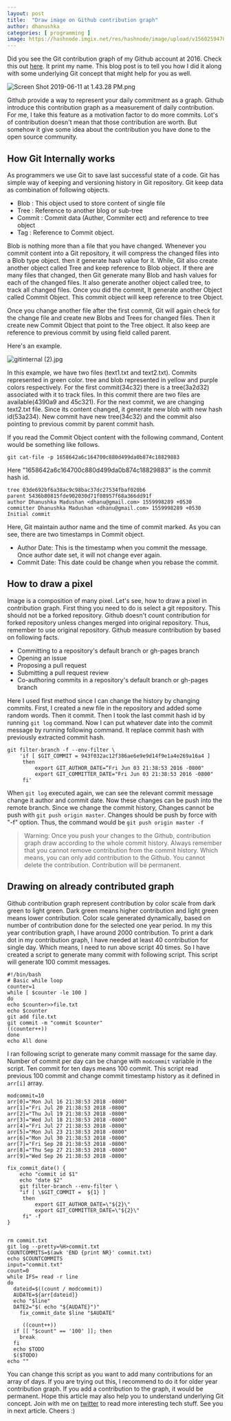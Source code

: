 ```yaml
---
layout: post
title:  "Draw image on Github contribution graph"
author: dhanushka
categories: [ programming ]
image: https://hashnode.imgix.net/res/hashnode/image/upload/v1560259478072/X1wfy4f-v.jpeg?w=1600&h=840&fit=crop&crop=entropy&auto=format,enhance&q=60
---
```

Did you see the Git contribution graph of my Github account at 2016. Check this out [here](https://github.com/madushadhanushka?tab=overview&from=2016-12-01&to=2016-12-31). It print my name. This blog post is to tell you how I did it along with some underlying Git concept that might help for you as well.

![Screen Shot 2019-06-11 at 1.43.28 PM.png](https://cdn.hashnode.com/res/hashnode/image/upload/v1560240824616/pJLAEMLzz.png)

Github provide a way to represent your daily commitment as a graph. Github introduce this contribution graph as a measurement of daily contribution. For me, I take this feature as a motivation factor to do more commits. Lot's of contribution doesn't mean that those contribution are worth. But somehow it give some idea about the contribution you have done to the open source community.

## How Git Internally works
As programmers we use Git to save last successful state of a code. Git has simple way of keeping and versioning history in Git repository. Git keep data as combination of following objects.
- Blob : This object used to store content of single file
- Tree : Reference to another blog or sub-tree
- Commit : Commit data (Auther, Commiter ect) and reference to tree object
- Tag :  Reference to Commit object.

Blob is nothing more than a file that you have changed. Whenever you commit content into a Git repository, it will compress the changed files into a Blob type object. then it generate hash value for it. While, Git also create another object called Tree and keep reference to Blob object. If there are many files that changed, then Git generate many Blob and hash values for each of the changed files. It also generate another object called tree, to track all changed files. Once you did the commit, It generate another Object called Commit Object. This commit object will  keep reference to tree Object.

Once you change another file after the first commit, Git will again check for the change file and create new Blobs and Trees for changed files. Then it create new Commit Object that point to the Tree object. It also keep are reference to previous commit by using field called parent. 

Here's an example.


![gitinternal (2).jpg](https://cdn.hashnode.com/res/hashnode/image/upload/v1560240518713/6VeexTnO7.jpeg)

In this example, we have two files (text1.txt and text2.txt). Commits represented in green color. tree and blob represented in yellow and purple colors respectively. For the first commit(34c32) there is a tree(3a2d32) associated with it to track files. In this commit there are two files are available(4390a9 and 45c321). For the next commit, we are changing text2.txt file. Since its content changed, it generate new blob with new hash id(53a234). New commit have new tree(34c32) and the commit also pointing to previous commit by parent commit  hash.

If you read the Commit Object content with the following command, Content would be something like follows.

`git cat-file -p 1658642a6c164700c880d499da0b874c18829883`

Here "1658642a6c164700c880d499da0b874c18829883" is the commit hash id.

```
tree 03de692bf6a38ac9c98bac37dc27534fbaf020b6
parent 5436b80815fde902030d71f08957f68a366dd91f
author Dhanushka Madushan <dhanu@gmail.com> 1559998289 +0530
committer Dhanushka Madushan <dhanu@gmail.com> 1559998289 +0530
Initial commit
```
Here, Git maintain author name and the time of commit marked. As you can see, there are two timestamps in Commit object.
- Author Date: This is the timestamp when you commit the message. Once author date set, it will not change ever again.
- Commit Date: This date could be change when you rebase the commit.


## How to draw a pixel
Image is a composition of many pixel. Let's see, how to draw a pixel in contribution graph. First thing you need to do is select a git repository. This should not be a forked repository. Github doesn't count contribution for forked repository unless changes merged into original repository. Thus, remember to use original repository.
Github measure contribution by based on following facts.

- Committing to a repository's default branch or gh-pages branch
- Opening an issue
- Proposing a pull request
- Submitting a pull request review
- Co-authoring commits in a repository's default branch or gh-pages branch

Here I used first method since I can change the history by changing commits. First, I created a new file in the repository and added some random words. Then it commit. Then I took the last commit hash id by running `git log` command. Now I can put whatever date into the commit message by running following command. It replace commit hash with previously extracted commit hash.

```
git filter-branch -f --env-filter \
    'if [ $GIT_COMMIT = 943f032ac12f386ae6e9e9d14f9e1a4e269a16a4 ]
     then
         export GIT_AUTHOR_DATE=“Fri Jun 03 21:38:53 2016 -0800"
         export GIT_COMMITTER_DATE="Fri Jun 03 21:38:53 2016 -0800"
     fi'
```

When `git log` executed again, we can see the relevant commit message change it author and commit date.
Now these changes can be push into the remote branch. Since we change the commit history, Changes cannot be push with `git push origin master`. Changes should be push by force with "-f" option. Thus, the command would be `git push origin master -f`

> Warning: Once you push your changes to the Github, contribution graph draw according to the whole commit history. Always remember that you cannot remove contribution from the commit history. Which means, you can only add contribution to the Github. You cannot delete the contribution. Contribution will be permanent.

## Drawing on already contributed graph
Github contribution graph represent contribution by color scale from dark green to light green. Dark green means higher contribution and light green means lower contribution. Color scale generated dynamically, based on number of contribution done for the selected one year period. In my this year contribution graph, I have around 2000 contribution.  To print a dark dot in my contribution graph, I have needed at least 40 contribution for single day. Which means, I need to run above script 40 times. So I have created a script to generate many commit with following script.
This script will generate 100 commit messages.
```
#!/bin/bash
# Basic while loop
counter=1
while [ $counter -le 100 ]
do
echo $counter>>file.txt
echo $counter
git add file.txt
git commit -m "commit $counter"
((counter++))
done
echo All done
```

I ran following script to generate many commit massage for the same day. Number of commit per day can be change with `modcommit` variable in the script. Ten commit for ten days means 100 commit. This script read previous 100 commit and change commit timestamp history as it defined in `arr[i]` array.
```
modcommit=10
arr[0]="Mon Jul 16 21:38:53 2018 -0800"
arr[1]="Fri Jul 20 21:38:53 2018 -0800"
arr[2]="Thu Jul 19 21:38:53 2018 -0800"
arr[3]="Wed Jul 18 21:38:53 2018 -0800"
arr[4]="Fri Jul 27 21:38:53 2018 -0800"
arr[5]="Mon Jul 23 21:38:53 2018 -0800"
arr[6]="Mon Jul 30 21:38:53 2018 -0800"
arr[7]="Fri Sep 28 21:38:53 2018 -0800"
arr[8]="Thu Sep 27 21:38:53 2018 -0800"
arr[9]="Wed Sep 26 21:38:53 2018 -0800"

fix_commit_date() { 
    echo "commit id $1"
    echo "date $2"
    git filter-branch --env-filter \
    "if [ \$GIT_COMMIT =  ${1} ]
     then
         export GIT_AUTHOR_DATE=\"${2}\"
         export GIT_COMMITTER_DATE=\"${2}\"
     fi" -f
}


rm commit.txt
git log --pretty=%H>commit.txt
COUNTCOMMITS=$(awk 'END {print NR}' commit.txt)
echo $COUNTCOMMITS
input="commit.txt"
count=0
while IFS= read -r line
do
  dateid=$((count / modcommit))
  AUDATE=${arr[dateid]}
  echo "$line"
  DATE2="$( echo "${AUDATE}")"
    fix_commit_date $line "$AUDATE"

     ((count++))
  if [[ "$count" == '100' ]]; then
    break
  fi
  echo $TODO
  $($TODO)
echo ""
```
You can change this script as you want to add many contributions for an array of days. If you are trying out this, I recommend to do it for older year contribution graph. If you add a contribution to the graph, it would be permanent. Hope this article may also help you to understand underlying Git concept. Join with me on [twitter](https://twitter.com/dhanushkadev) to read more interesting tech stuff. See you in next article. Cheers :) 